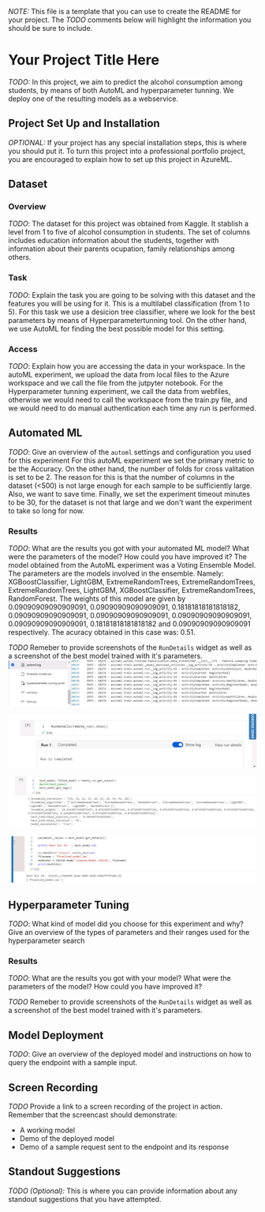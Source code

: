 *NOTE:* This file is a template that you can use to create the README for your project. The *TODO* comments below will highlight the information you should be sure to include.

# Your Project Title Here

*TODO:* In this project, we aim to predict the alcohol consumption among students, by means of both AutoML and hyperparameter tunning. We deploy one of the resulting models as a webservice. 

## Project Set Up and Installation
*OPTIONAL:* If your project has any special installation steps, this is where you should put it. To turn this project into a professional portfolio project, you are encouraged to explain how to set up this project in AzureML.

## Dataset

### Overview
*TODO*: The dataset for this project was obtained from Kaggle. It stablish a level from 1 to five of alcohol consumption in students. The set of columns includes education information about the students, together with information about their parents ocupation, family relationships among others. 

### Task
*TODO*: Explain the task you are going to be solving with this dataset and the features you will be using for it.
This is a multilabel classification (from 1 to 5). For this task we use a desicion tree classifier, where we look for the best parameters by means of Hyperparametertunning tool. On the other hand, we use AutoML for finding the best possible model for this setting.

### Access
*TODO*: Explain how you are accessing the data in your workspace.
In the autoML experiment, we upload the data from local files to the Azure workspace and we call the file from the jutpyter notebook. For the Hyperparameter tunning experiment, we call the data from webfiles, otherwise we would need to call the workspace from the train.py file, and we would need to do manual authentication each time any run is performed.

## Automated ML
*TODO*: Give an overview of the `automl` settings and configuration you used for this experiment
For this autoML experiment we set the primary metric to be the Accuracy. On the other hand, the number of folds for cross valitation is set to be 2. The reason for this is that the number of columns in the dataset (<500) is not large enough for each sample to be sufficiently large. Also, we want to save time. Finally, we set the experiment timeout minutes to be 30, for the dataset is not that large and we don't want the experiment to take so long for now.  

### Results
*TODO*: What are the results you got with your automated ML model? What were the parameters of the model? How could you have improved it?
The model obtained from the AutoML experiment was a Voting Ensemble Model. The parameters are the models involved in the ensemble. Namely: XGBoostClassifier, LightGBM, ExtremeRandomTrees, ExtremeRandomTrees, ExtremeRandomTrees, LightGBM, XGBoostClassifier, ExtremeRandomTrees, RandomForest. The weights of this model are given by 0.09090909090909091, 0.09090909090909091, 0.18181818181818182, 0.09090909090909091, 0.09090909090909091, 0.09090909090909091, 0.09090909090909091, 0.18181818181818182 and 0.09090909090909091 respectively. The acuracy obtained in this case was: 0.51.

*TODO* Remeber to provide screenshots of the `RunDetails` widget as well as a screenshot of the best model trained with it's parameters.
![alt text](https://github.com/yimp341/nd00333-capstone/blob/master/AutoML%20rundetails.PNG)

![alt text](https://github.com/yimp341/nd00333-capstone/blob/master/AutoML%20rundetails2.PNG)

![alt text](https://github.com/yimp341/nd00333-capstone/blob/master/AutoML%20Besto%20Model.PNG)

![alt text](https://github.com/yimp341/nd00333-capstone/blob/master/AutoML%20Besto%20Model%20ID.PNG)



## Hyperparameter Tuning
*TODO*: What kind of model did you choose for this experiment and why? Give an overview of the types of parameters and their ranges used for the hyperparameter search


### Results
*TODO*: What are the results you got with your model? What were the parameters of the model? How could you have improved it?

*TODO* Remeber to provide screenshots of the `RunDetails` widget as well as a screenshot of the best model trained with it's parameters.

## Model Deployment
*TODO*: Give an overview of the deployed model and instructions on how to query the endpoint with a sample input.

## Screen Recording
*TODO* Provide a link to a screen recording of the project in action. Remember that the screencast should demonstrate:
- A working model
- Demo of the deployed  model
- Demo of a sample request sent to the endpoint and its response

## Standout Suggestions
*TODO (Optional):* This is where you can provide information about any standout suggestions that you have attempted.
